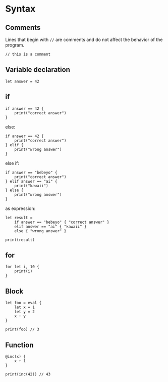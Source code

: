 # Syntax
## Comments
Lines that begin with `//` are comments and do not affect the behavior of the program.

```
// this is a comment
```

## Variable declaration
```
let answer = 42
```

## if
```
if answer == 42 {
	print("correct answer")
}
```

else:
```
if answer == 42 {
	print("correct answer")
} elif {
	print("wrong answer")
}
```

else if:
```
if answer == "bebeyo" {
	print("correct answer")
} elif answer == "ai" {
	print("kawaii")
} else {
	print("wrong answer")
}
```

as expression:
```
let result =
	if answer == "bebeyo" { "correct answer" }
	elif answer == "ai" { "kawaii" }
	else { "wrong answer" }

print(result)
```

## for
```
for let i, 10 {
	print(i)
}
```

## Block
```
let foo = eval {
	let x = 1
	let y = 2
	x + y
}

print(foo) // 3
```

## Function
```
@inc(x) {
	x + 1
}

print(inc(42)) // 43
```
